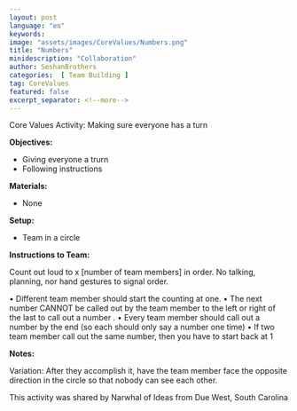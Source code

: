 ```yaml
---
layout: post
language: "en"
keywords:
image: "assets/images/CoreValues/Numbers.png"
title: "Numbers"
minidescription: "Collaboration"
author: SeshanBrothers
categories:  [ Team Building ]
tag: CoreValues
featured: false
excerpt_separator: <!--more-->
---
```


Core Values Activity:  Making sure everyone has a turn
<!--more-->

<b>Objectives:</b>
- Giving everyone a trurn
- Following instructions

<b>Materials:</b>
- None

<b>Setup:</b>
- Team in a circle

<b>Instructions to Team:</b>

Count out loud to x [number of team members] in order.  No talking, planning, nor hand gestures to signal order.

•    Different team member should start the counting at one. 
•    The next number CANNOT be called out by the team member to the left or right of the last to call out a number .
•    Every team member should call out a number by the end (so each should only say a number one time)
•    If two team member call out the same number, then you have to start back at 1


<b>Notes:</b>

Variation: After they accomplish it, have the team member face the opposite direction in the circle so that nobody can see each other.

This activity was shared by Narwhal of Ideas from Due West, South Carolina


